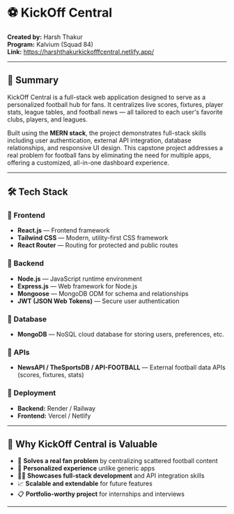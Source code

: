﻿# ⚽ KickOff Central

**Created by:** Harsh Thakur  
**Program:** Kalvium (Squad 84)  
**Link:** https://harshthakurkickofffcentral.netlify.app/

---

## 📖 Summary

KickOff Central is a full-stack web application designed to serve as a personalized football hub for fans. It centralizes live scores, fixtures, player stats, league tables, and football news — all tailored to each user's favorite clubs, players, and leagues.  

Built using the **MERN stack**, the project demonstrates full-stack skills including user authentication, external API integration, database relationships, and responsive UI design. This capstone project addresses a real problem for football fans by eliminating the need for multiple apps, offering a customized, all-in-one dashboard experience.

---

## 🛠️ Tech Stack

### 📌 Frontend  
- **React.js** — Frontend framework  
- **Tailwind CSS** — Modern, utility-first CSS framework  
- **React Router** — Routing for protected and public routes  

### 📌 Backend  
- **Node.js** — JavaScript runtime environment  
- **Express.js** — Web framework for Node.js  
- **Mongoose** — MongoDB ODM for schema and relationships  
- **JWT (JSON Web Tokens)** — Secure user authentication  

### 📌 Database  
- **MongoDB** — NoSQL cloud database for storing users, preferences, etc.

### 📌 APIs  
- **NewsAPI / TheSportsDB / API-FOOTBALL** — External football data APIs (scores, fixtures, stats)

### 📌 Deployment  
- **Backend:** Render / Railway  
- **Frontend:** Vercel / Netlify  

---


## 📌 Why KickOff Central is Valuable

- 🥅 **Solves a real fan problem** by centralizing scattered football content  
- 🌟 **Personalized experience** unlike generic apps  
- 🧑‍💻 **Showcases full-stack development** and API integration skills  
- 📈 **Scalable and extendable** for future features  
- 📋 **Portfolio-worthy project** for internships and interviews  

---
